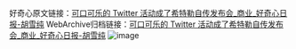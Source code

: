 好奇心原文链接：[可口可乐的 Twitter 活动成了希特勒自传发布会_商业_好奇心日报-胡雪纯](https://www.qdaily.com/articles/5984.html)
WebArchive归档链接：[可口可乐的 Twitter 活动成了希特勒自传发布会_商业_好奇心日报-胡雪纯](http://web.archive.org/web/20190623165718/https://www.qdaily.com/articles/5984.html)
![image](http://ww3.sinaimg.cn/large/007d5XDply1g3w9d5ge87j30u03k2ty6)